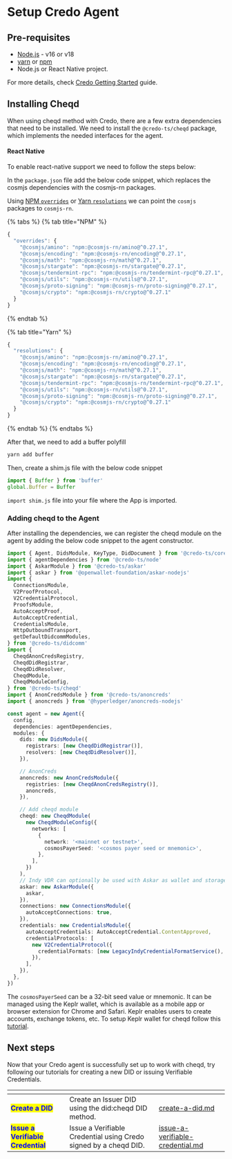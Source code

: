 # Setup Credo Agent

## Pre-requisites

* [Node.js](https://nodejs.org/) - v16 or v18
* [yarn](https://classic.yarnpkg.com/lang/en/docs/install) or [npm](https://www.npmjs.com/)
* Node.js or React Native project.

For more details, check [Credo Getting Started](https://credo.js.org/guides/getting-started) guide.

## Installing Cheqd

When using cheqd method with Credo, there are a few extra dependencies that need to be installed. We need to install the `@credo-ts/cheqd` package, which implements the needed interfaces for the agent.

#### **React Native**[**​**](https://credo.js.org/guides/getting-started/set-up/cheqd#react-native)

To enable react-native support we need to follow the steps below:

In the `package.json` file add the below code snippet, which replaces the cosmjs dependencies with the cosmjs-rn packages.

Using [NPM `overrides`](https://docs.npmjs.com/cli/v9/configuring-npm/package-json#overrides)  or  [Yarn `resolutions`](https://classic.yarnpkg.com/lang/en/docs/selective-version-resolutions/) we can point the `cosmjs` packages to `cosmjs-rn`.

{% tabs %}
{% tab title="NPM" %}
```javascript
{
  "overrides": {
    "@cosmjs/amino": "npm:@cosmjs-rn/amino@^0.27.1",
    "@cosmjs/encoding": "npm:@cosmjs-rn/encoding@^0.27.1",
    "@cosmjs/math": "npm:@cosmjs-rn/math@^0.27.1",
    "@cosmjs/stargate": "npm:@cosmjs-rn/stargate@^0.27.1",
    "@cosmjs/tendermint-rpc": "npm:@cosmjs-rn/tendermint-rpc@^0.27.1",
    "@cosmjs/utils": "npm:@cosmjs-rn/utils@^0.27.1",
    "@cosmjs/proto-signing": "npm:@cosmjs-rn/proto-signing@^0.27.1",
    "@cosmjs/crypto": "npm:@cosmjs-rn/crypto@^0.27.1"
  }
}
```
{% endtab %}

{% tab title="Yarn" %}
```javascript
{
  "resolutions": {
    "@cosmjs/amino": "npm:@cosmjs-rn/amino@^0.27.1",
    "@cosmjs/encoding": "npm:@cosmjs-rn/encoding@^0.27.1",
    "@cosmjs/math": "npm:@cosmjs-rn/math@^0.27.1",
    "@cosmjs/stargate": "npm:@cosmjs-rn/stargate@^0.27.1",
    "@cosmjs/tendermint-rpc": "npm:@cosmjs-rn/tendermint-rpc@^0.27.1",
    "@cosmjs/utils": "npm:@cosmjs-rn/utils@^0.27.1",
    "@cosmjs/proto-signing": "npm:@cosmjs-rn/proto-signing@^0.27.1",
    "@cosmjs/crypto": "npm:@cosmjs-rn/crypto@^0.27.1"
  }
}
```
{% endtab %}
{% endtabs %}

After that, we need to add a buffer polyfill

```bash
yarn add buffer
```

Then, create a shim.js file with the below code snippet

```javascript
import { Buffer } from 'buffer'
global.Buffer = Buffer
```

`import shim.js` file into your file where the App is imported.

### Adding cheqd to the Agent[​](https://credo.js.org/guides/getting-started/set-up/cheqd#adding-the-cheqd-to-the-agent) <a href="#adding-the-cheqd-to-the-agent" id="adding-the-cheqd-to-the-agent"></a>

After installing the dependencies, we can register the cheqd module on the agent by adding the below code snippet to the agent constructor.

```typescript
import { Agent, DidsModule, KeyType, DidDocument } from '@credo-ts/core'
import { agentDependencies } from '@credo-ts/node'
import { AskarModule } from '@credo-ts/askar'
import { askar } from '@openwallet-foundation/askar-nodejs'
import {
  ConnectionsModule,
  V2ProofProtocol,
  V2CredentialProtocol,
  ProofsModule,
  AutoAcceptProof,
  AutoAcceptCredential,
  CredentialsModule,
  HttpOutboundTransport,
  getDefaultDidcommModules,
} from '@credo-ts/didcomm'
import {
  CheqdAnonCredsRegistry,
  CheqdDidRegistrar,
  CheqdDidResolver,
  CheqdModule,
  CheqdModuleConfig,
} from '@credo-ts/cheqd'
import { AnonCredsModule } from '@credo-ts/anoncreds'
import { anoncreds } from '@hyperledger/anoncreds-nodejs'

const agent = new Agent({
  config,
  dependencies: agentDependencies,
  modules: {
    dids: new DidsModule({
      registrars: [new CheqdDidRegistrar()],
      resolvers: [new CheqdDidResolver()],
    }),

    // AnonCreds
    anoncreds: new AnonCredsModule({
      registries: [new CheqdAnonCredsRegistry()],
      anoncreds,
    }),

    // Add cheqd module
    cheqd: new CheqdModule(
      new CheqdModuleConfig({
        networks: [
          {
            network: '<mainnet or testnet>',
            cosmosPayerSeed: '<cosmos payer seed or mnemonic>',
          },
        ],
      })
    ),
    // Indy VDR can optionally be used with Askar as wallet and storage implementation
    askar: new AskarModule({
      askar,
    }),
    connections: new ConnectionsModule({
      autoAcceptConnections: true,
    }),
    credentials: new CredentialsModule({
      autoAcceptCredentials: AutoAcceptCredential.ContentApproved,
      credentialProtocols: [
        new V2CredentialProtocol({
          credentialFormats: [new LegacyIndyCredentialFormatService(), new AnonCredsCredentialFormatService()],
        }),
      ],
    }),
  },
})
```

The `cosmosPayerSeed` can be a 32-bit seed value or mnemonic. It can be managed using the Keplr wallet, which is available as a mobile app or browser extension for Chrome and Safari. Keplr enables users to create accounts, exchange tokens, etc. To setup Keplr wallet for cheqd follow this [tutorial](https://learn.cheqd.io/getting-set-up-on-cheqd/cheqd-supported-wallets/keplr-wallet).

## Next steps

Now that your Credo agent is successfully set up to work with cheqd, try following our tutorials for creating a new DID or issuing Verifiable Credentials.

<table data-card-size="large" data-view="cards"><thead><tr><th></th><th></th><th data-hidden data-card-target data-type="content-ref"></th></tr></thead><tbody><tr><td><mark style="color:blue;"><strong>Create a DID</strong></mark></td><td>Create an Issuer DID using the did:cheqd DID method.</td><td><a href="decentralized-identifiers-dids/create-a-did.md">create-a-did.md</a></td></tr><tr><td><mark style="color:blue;"><strong>Issue a Verifiable Credential</strong></mark></td><td>Issue a Verifiable Credential using Credo signed by a cheqd DID.</td><td><a href="verifiable-credentials-and-presentations/issue-a-verifiable-credential.md">issue-a-verifiable-credential.md</a></td></tr></tbody></table>
